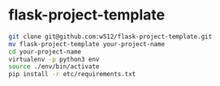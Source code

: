 # flask-project-template

```bash
git clone git@github.com:w512/flask-project-template.git
mv flask-project-template your-project-name
cd your-project-name
virtualenv -p python3 env
source ./env/bin/activate
pip install -r etc/requirements.txt
```
